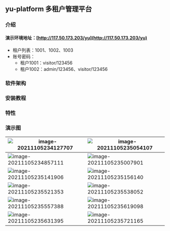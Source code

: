 ## yu-platform 多租户管理平台

### 介绍

#### **演示环境地址**：[http://117.50.173.203/yu](http://117.50.173.203/yu)

* 租户列表：1001、1002、1003
* 账号密码：
  * 租户1001：visitor/123456
  * 租户1002：admin/123456、visitor/123456

### 软件架构

### 安装教程

### 特性

### 演示图

| <img src="https://gitee.com/wangxd-yu/images/raw/master/yu-platform/image-%E7%94%A8%E6%88%B7%E7%AE%A1%E7%90%86.png" alt="image-20211105234127707"  /> | ![image-20211105235054107](https://gitee.com/wangxd-yu/images/raw/master/yu-platform/image-20211105235054107.png) |
| ------------------------------------------------------------ | ------------------------------------------------------------ |
| ![image-20211105234857111](https://gitee.com/wangxd-yu/images/raw/master/yu-platform/image-20211105234857111.png) | ![image-20211105235007901](https://gitee.com/wangxd-yu/images/raw/master/yu-platform/image-20211105235007901.png) |
| ![image-20211105235141906](https://gitee.com/wangxd-yu/images/raw/master/yu-platform/image-20211105235141906.png) | ![image-20211105235156140](https://gitee.com/wangxd-yu/images/raw/master/yu-platform/image-20211105235156140.png) |
| ![image-20211105235521353](https://gitee.com/wangxd-yu/images/raw/master/yu-platform/image-20211105235521353.png) | ![image-20211105235538052](https://gitee.com/wangxd-yu/images/raw/master/yu-platform/image-20211105235538052.png) |
| ![image-20211105235557388](https://gitee.com/wangxd-yu/images/raw/master/yu-platform/image-20211105235557388.png) | ![image-20211105235619098](https://gitee.com/wangxd-yu/images/raw/master/yu-platform/image-20211105235619098.png) |
| ![image-20211105235631395](https://gitee.com/wangxd-yu/images/raw/master/yu-platform/image-20211105235631395.png) | ![image-20211105235721165](https://gitee.com/wangxd-yu/images/raw/master/yu-platform/image-20211105235721165.png) |

